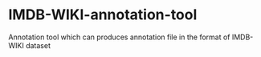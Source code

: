 # IMDB-WIKI-annotation-tool
Annotation tool which can produces annotation file in the format of IMDB-WIKI dataset
